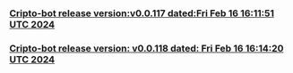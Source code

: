 


### [Cripto-bot release version:v0.0.117 dated:Fri Feb 16 16:11:51 UTC 2024](https://github.com/terra-rebirth/crypto-bot/releases/tag/v0.0.117)


### [Cripto-bot release version: v0.0.118 dated: Fri Feb 16 16:14:20 UTC 2024](https://github.com/terra-rebirth/crypto-bot/releases/tag/v0.0.118)

